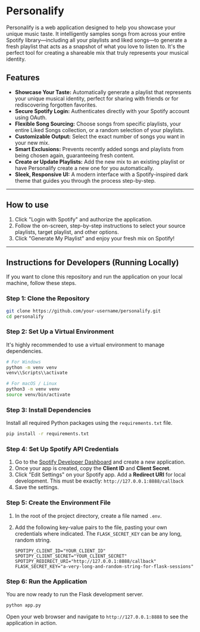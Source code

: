 # Personalify

Personalify is a web application designed to help you showcase your unique music taste. It intelligently samples songs from across your entire Spotify library—including all your playlists and liked songs—to generate a fresh playlist that acts as a snapshot of what you love to listen to. It's the perfect tool for creating a shareable mix that truly represents your musical identity.

## Features

-   **Showcase Your Taste:** Automatically generate a playlist that represents your unique musical identity, perfect for sharing with friends or for rediscovering forgotten favorites.
-   **Secure Spotify Login:** Authenticates directly with your Spotify account using OAuth.
-   **Flexible Song Sourcing:** Choose songs from specific playlists, your entire Liked Songs collection, or a random selection of your playlists.
-   **Customizable Output:** Select the exact number of songs you want in your new mix.
-   **Smart Exclusions:** Prevents recently added songs and playlists from being chosen again, guaranteeing fresh content.
-   **Create or Update Playlists:** Add the new mix to an existing playlist or have Personalify create a new one for you automatically.
-   **Sleek, Responsive UI:** A modern interface with a Spotify-inspired dark theme that guides you through the process step-by-step.

---

## How to use

1.  Click "Login with Spotify" and authorize the application.
2.  Follow the on-screen, step-by-step instructions to select your source playlists, target playlist, and other options.
3.  Click "Generate My Playlist" and enjoy your fresh mix on Spotify!

---

## Instructions for Developers (Running Locally)

If you want to clone this repository and run the application on your local machine, follow these steps.

### Step 1: Clone the Repository

```bash
git clone https://github.com/your-username/personalify.git
cd personalify
```

### Step 2: Set Up a Virtual Environment

It's highly recommended to use a virtual environment to manage dependencies.

```bash
# For Windows
python -m venv venv
venv\\Scripts\\activate

# For macOS / Linux
python3 -m venv venv
source venv/bin/activate
```

### Step 3: Install Dependencies

Install all required Python packages using the `requirements.txt` file.

```bash
pip install -r requirements.txt
```

### Step 4: Set Up Spotify API Credentials

1.  Go to the [Spotify Developer Dashboard](https://developer.spotify.com/dashboard/) and create a new application.
2.  Once your app is created, copy the **Client ID** and **Client Secret**.
3.  Click "Edit Settings" on your Spotify app. Add a **Redirect URI** for local development. This must be exactly: `http://127.0.0.1:8888/callback`
4.  Save the settings.

### Step 5: Create the Environment File

1.  In the root of the project directory, create a file named `.env`.
2.  Add the following key-value pairs to the file, pasting your own credentials where indicated. The `FLASK_SECRET_KEY` can be any long, random string.

    ```env
    SPOTIPY_CLIENT_ID="YOUR_CLIENT_ID"
    SPOTIPY_CLIENT_SECRET="YOUR_CLIENT_SECRET"
    SPOTIPY_REDIRECT_URI="http://127.0.0.1:8888/callback"
    FLASK_SECRET_KEY="a-very-long-and-random-string-for-flask-sessions"
    ```

### Step 6: Run the Application

You are now ready to run the Flask development server.

```bash
python app.py
```

Open your web browser and navigate to `http://127.0.0.1:8888` to see the application in action.
